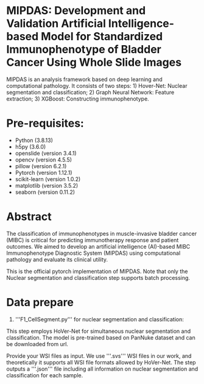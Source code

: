 # MIPDAS: Development and Validation Artificial Intelligence-based Model for Standardized Immunophenotype of Bladder Cancer Using Whole Slide Images
MIPDAS is an analysis framework based on deep learning and computational pathology. It consists of two steps: 1) Hover-Net: Nuclear segmentation and classification; 2) Graph Neural Network: Feature extraction; 3) XGBoost: Constructing immunophenotype.

# Pre-requisites:
* Python (3.8.13)
* h5py (3.6.0)
* openslide (version 3.4.1)
* opencv (version 4.5.5)
* pillow (version 6.2.1)
* Pytorch (version 1.12.1)
* scikit-learn (version 1.0.2)
* matplotlib (version 3.5.2)
* seaborn (version 0.11.2)

# Abstract
The classification of immunophenotypes in muscle-invasive bladder cancer (MIBC) is critical for predicting immunotherapy response and patient outcomes. We aimed to develop an artificial intelligence (AI)-based MIBC Immunophenotype Diagnostic System (MIPDAS) using computational pathology and evaluate its clinical utility.

This is the official pytorch implementation of MIPDAS. Note that only the Nuclear segmentation and classification step supports batch processing.

# Data prepare
1. '''F1_CellSegment.py''' for nuclear segmentation and classification:

This step employs HoVer-Net for simultaneous nuclear segmentation and classification. The model is pre-trained based on PanNuke dataset and can be downloaded from url.

Provide your WSI files as input. We use '''.svs''' WSI files in our work, and theoretically it supports all WSI file formats allowed by HoVer-Net. The step outputs a '''.json''' file including all information on nuclear segmentation and classification for each sample.






